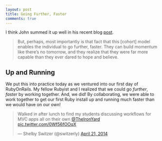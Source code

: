 ```yaml
---
layout: post
title: Going Further, Faster
comments: true
---
```


I think John summed it up well in his recent blog [post](http://john.do/dream-big-dreams/).

>But, perhaps, most importantly is that fact that this [cohort] model enables the individual to go further, faster. They can build momentum like there’s no tomorrow, and they realize that they were far more capable than they ever dared to hope and believe.

## Up and Running
We put this into practice today as we ventured into our first day of RubyOnRails. My fellow Rubyist and I realized that we could go *further*, *faster* by working together. And, we did! By collaborating, we were able to work together to get our first Ruby install up and running much faster than we would have on our own!

<blockquote class="twitter-tweet" lang="en"><p>Walked in after lunch to find my students discussing workflows for MVC apps all on their own <a href="https://twitter.com/TheIronYard">@TheIronYard</a> <a href="http://t.co/0Wf56fOOqX">pic.twitter.com/0Wf56fOOqX</a></p>&mdash; Shelby Switzer (@switzerly) <a href="https://twitter.com/switzerly/statuses/458318144445382656">April 21, 2014</a></blockquote>
<script async src="//platform.twitter.com/widgets.js" charset="utf-8"></script>